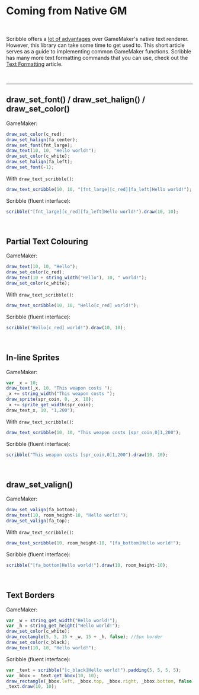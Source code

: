 # Coming from Native GM

&nbsp;

Scribble offers a [lot of advantages](features) over GameMaker's native text renderer. However, this library can take some time to get used to. This short article serves as a guide to implementing common GameMaker functions. Scribble has many more text formatting commands that you can use, check out the [Text Formatting](text-formatting) article.

&nbsp;

-----

## draw_set_font() / draw_set_halign() / draw_set_color() ###

GameMaker:
```js
draw_set_color(c_red);
draw_set_halign(fa_center);
draw_set_font(fnt_large);
draw_text(10, 10, "Hello world!");
draw_set_color(c_white);
draw_set_halign(fa_left);
draw_set_font(-1);
```

With `draw_text_scribble()`:
```js
draw_text_scribble(10, 10, "[fnt_large][c_red][fa_left]Hello world!");
```

Scribble (fluent interface):
```js
scribble("[fnt_large][c_red][fa_left]Hello world!").draw(10, 10);
```

&nbsp;

## Partial Text Colouring ###

GameMaker:
```js
draw_text(10, 10, "Hello");
draw_set_color(c_red);
draw_text(10 + string_width("Hello"), 10, " world!");
draw_set_color(c_white);
```

With `draw_text_scribble()`:
```js
draw_text_scribble(10, 10, "Hello[c_red] world!");
```

Scribble (fluent interface):
```js
scribble("Hello[c_red] world!").draw(10, 10);
```

&nbsp;

## In-line Sprites ###

GameMaker:
```js
var _x = 10;
draw_text(_x, 10, "This weapon costs ");
_x += string_width("This weapon costs ");
draw_sprite(spr_coin, 0, _x, 10);
_x += sprite_get_width(spr_coin);
draw_text_x, 10, "1,200");
```

With `draw_text_scribble()`:
```js
draw_text_scribble(10, 10, "This weapon costs [spr_coin,0]1,200");
```

Scribble (fluent interface):
```js
scribble("This weapon costs [spr_coin,0]1,200").draw(10, 10);
```

&nbsp;

## draw_set_valign() ###

GameMaker:
```js
draw_set_valign(fa_bottom);
draw_text(10, room_height-10, "Hello world!");
draw_set_valign(fa_top);
```

With `draw_text_scribble()`:
```js
draw_text_scribble(10, room_height-10, "[fa_bottom]Hello world!");
```

Scribble (fluent interface):
```js
scribble("[fa_bottom]Hello world!").draw(10, room_height-10);
```

&nbsp;

## Text Borders ###

GameMaker:
```js
var _w = string_get_width("Hello world!");
var _h = string_get_height("Hello world!");
draw_set_color(c_white);
draw_rectangle(5, 5, 15 + _w, 15 + _h, false); //5px border
draw_set_color(c_black);
draw_text(10, 10, "Hello world!");
```

Scribble (fluent interface):
```js
var _text = scribble("[c_black]Hello world!").padding(5, 5, 5, 5);
var _bbox = _text.get_bbox(10, 10);
draw_rectangle(_bbox.left, _bbox.top, _bbox.right, _bbox.bottom, false);
_text.draw(10, 10);
```
